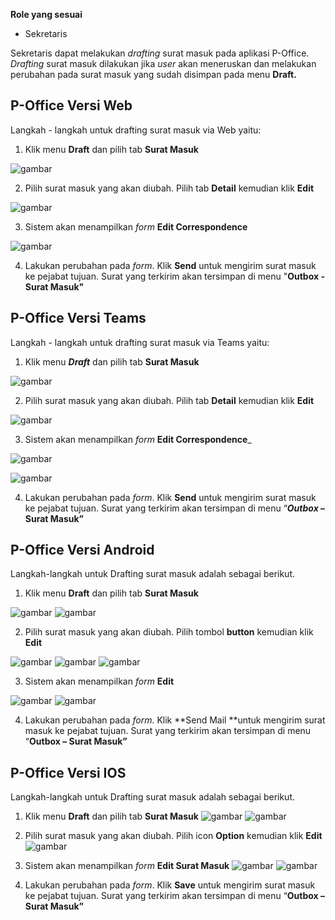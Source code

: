 **Role yang sesuai**

- Sekretaris

Sekretaris dapat melakukan _drafting_ surat masuk pada aplikasi P-Office. _Drafting_ surat masuk dilakukan jika _user_ akan meneruskan dan melakukan perubahan pada surat masuk yang sudah disimpan pada menu **Draft.**


## **P-Office Versi Web**

Langkah - langkah untuk drafting surat masuk via Web yaitu:

1.    Klik menu **Draft** dan pilih tab **Surat Masuk**

![gambar](SuratMasuk/SM_Web/SM06.png)

2.    Pilih surat masuk yang akan diubah. Pilih tab **Detail** kemudian klik **Edit**

![gambar](SuratMasuk/SM_Web/SM07.png)

3.    Sistem akan menampilkan _form_ **Edit Correspondence**

![gambar](SuratMasuk/SM_Web/SM08.png)

4.	  Lakukan perubahan pada _form_. Klik **Send** untuk mengirim surat masuk ke pejabat tujuan. Surat yang terkirim akan tersimpan di menu "**Outbox - Surat Masuk"**


## **P-Office Versi Teams**

Langkah - langkah untuk drafting surat masuk via Teams yaitu:


1. Klik menu _**Draft**_ dan pilih tab **Surat Masuk**

![gambar](SuratMasuk/SM_Teams/SM06.png)

2. Pilih surat masuk yang akan diubah. Pilih tab **Detail** kemudian klik **Edit**

![gambar](SuratMasuk/SM_Teams/SM07.png)

3. Sistem akan menampilkan _form_ **Edit Correspondence**_

![gambar](SuratMasuk/SM_Teams/SM08.png)

![gambar](SuratMasuk/SM_Teams/SM09.png)

4. Lakukan perubahan pada _form_. Klik **Send** untuk mengirim surat masuk ke pejabat tujuan. Surat yang terkirim akan tersimpan di menu “**_Outbox_ – Surat Masuk”**


## **P-Office Versi Android**

Langkah-langkah untuk Drafting surat masuk adalah sebagai berikut.

1. Klik menu **Draft** dan pilih tab **Surat Masuk**

![gambar](SuratMasuk/SM_Android/DraftSM/A01.jpg) ![gambar](SuratMasuk/SM_Android/DraftSM/A02.jpg)

2. Pilih surat masuk yang akan diubah. Pilih tombol **button** kemudian klik **Edit**

![gambar](SuratMasuk/SM_Android/DraftSM/A03.jpg) ![gambar](SuratMasuk/SM_Android/DraftSM/A04.jpg) ![gambar](SuratMasuk/SM_Android/DraftSM/A05.jpg)

3. Sistem akan menampilkan _form_ **Edit**

![gambar](SuratMasuk/SM_Android/DraftSM/A06.jpg) ![gambar](SuratMasuk/SM_Android/DraftSM/A07.jpg)

4. Lakukan perubahan pada _form_. Klik **Send Mail **untuk mengirim surat masuk ke pejabat tujuan. Surat yang terkirim akan tersimpan di menu “**Outbox – Surat Masuk”**



## **P-Office Versi IOS**

Langkah-langkah untuk Drafting surat masuk adalah sebagai berikut.

1. Klik menu **Draft** dan pilih tab **Surat Masuk**
   ![gambar](SuratMasuk/SM_IOS/SM-8.png) ![gambar](SuratMasuk/SM_IOS/SM-9.png)

2.	Pilih surat masuk yang akan diubah. Pilih icon **Option** kemudian klik **Edit**
![gambar](SuratMasuk/SM_IOS/SM-10.png)

3.	Sistem akan menampilkan _form_ **Edit Surat Masuk**
![gambar](SuratMasuk/SM_IOS/SM-11.png) ![gambar](SuratMasuk/SM_IOS/SM-12.png)

4.	Lakukan perubahan pada _form_. Klik **Save** untuk mengirim surat masuk ke pejabat tujuan. Surat yang terkirim akan tersimpan di menu “**Outbox – Surat Masuk”**

